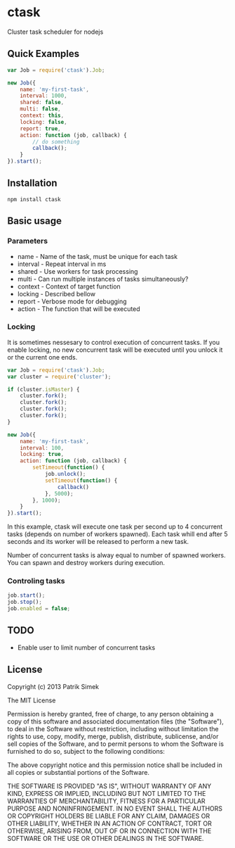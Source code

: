 # ctask

Cluster task scheduler for nodejs

## Quick Examples

```javascript
var Job = require('ctask').Job;

new Job({
    name: 'my-first-task',
    interval: 1000,
    shared: false,
    multi: false,
    context: this,
    locking: false,
    report: true,
    action: function (job, callback) {
        // do something
        callback();
  	}
}).start();
```

## Installation

    npm install ctask

## Basic usage

### Parameters

* name - Name of the task, must be unique for each task
* interval - Repeat interval in ms
* shared - Use workers for task processing
* multi - Can run multiple instances of tasks simultaneously?
* context - Context of target function
* locking - Described bellow
* report - Verbose mode for debugging
* action - The function that will be executed

### Locking

It is sometimes nessesary to control execution of concurrent tasks. If you enable locking, 
no new concurrent task will be executed until you unlock it or the current one ends.

```javascript
var Job = require('ctask').Job;
var cluster = require('cluster');

if (cluster.isMaster) {
    cluster.fork();
    cluster.fork();
    cluster.fork();
    cluster.fork();
}

new Job({
    name: 'my-first-task',
    interval: 100,
    locking: true,
    action: function (job, callback) {
        setTimeout(function() {
            job.unlock();
            setTimeout(function() {
                callback()
            }, 5000);
        }, 1000);
  	}
}).start();
```

In this example, ctask will execute one task per second up to 4 concurrent tasks 
(depends on number of workers spawned). Each task whill end after 5 seconds and its
worker will be released to perform a new task.

Number of concurrent tasks is alway equal to number of spawned workers. You can spawn
and destroy workers during execution.

### Controling tasks

```javascript
job.start();
job.stop();
job.enabled = false;
```

## TODO

* Enable user to limit number of concurrent tasks

## License

Copyright (c) 2013 Patrik Simek

The MIT License

Permission is hereby granted, free of charge, to any person obtaining a copy of this software and associated documentation files (the "Software"), to deal in the Software without restriction, including without limitation the rights to use, copy, modify, merge, publish, distribute, sublicense, and/or sell copies of the Software, and to permit persons to whom the Software is furnished to do so, subject to the following conditions:

The above copyright notice and this permission notice shall be included in all copies or substantial portions of the Software.

THE SOFTWARE IS PROVIDED "AS IS", WITHOUT WARRANTY OF ANY KIND, EXPRESS OR IMPLIED, INCLUDING BUT NOT LIMITED TO THE WARRANTIES OF MERCHANTABILITY, FITNESS FOR A PARTICULAR PURPOSE AND NONINFRINGEMENT. IN NO EVENT SHALL THE AUTHORS OR COPYRIGHT HOLDERS BE LIABLE FOR ANY CLAIM, DAMAGES OR OTHER LIABILITY, WHETHER IN AN ACTION OF CONTRACT, TORT OR OTHERWISE, ARISING FROM, OUT OF OR IN CONNECTION WITH THE SOFTWARE OR THE USE OR OTHER DEALINGS IN THE SOFTWARE.
